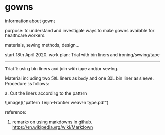 # gowns
information about gowns 

purpose:  to understand and investigate ways to make gowns available for healthcare workers.

materials, sewing methods, design...

start 18th April 2020.  work plan:  Trial with bin liners and ironing/sewing/tape

--- 
Trial 1:  using bin liners and join with tape and/or sewing.  

Material including two 50L liners as body and one 30L bin liner as sleeve.  
Procedure as follows:

a.  Cut the liners according to the pattern

![image]("pattern Teijin-Frontier weaven type.pdf")







reference:

1. remarks on using markdowns in github.  https://en.wikipedia.org/wiki/Markdown



